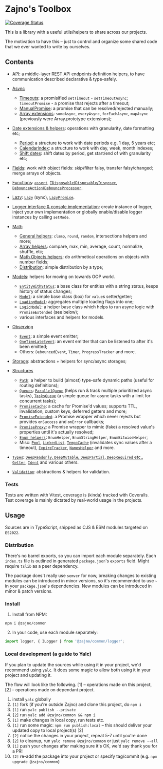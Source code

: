 # Zajno's Toolbox

[![Coverage Status](https://coveralls.io/repos/github/Zajno/common-utils/badge.svg?branch=main)](https://coveralls.io/github/Zajno/common-utils?branch=main)

This is a library with a useful utils/helpers to share across our projects.

The motivation to have this – just to control and organize some shared code that we ever wanted to write by ourselves.

## Contents

* [API](./src/api/index.ts): a middle-layer REST API endpoints definition helpers, to have communication described declarative & type-safely.

* [Async](./src/async)
    * [Timeouts](./src/async/timeout.ts): a promisified `setTimeout` - `setTimeoutAsync`; `timeoutPromise` - a promise that rejects after a timeout;
    * [ManualPromise](./src/async/manualPromise.ts): a promise that can be resolved/rejected manually;
    * [Array extensions](./src/async/arrays.ts): `someAsync`, `everyAsync`, `forEachAsync`, `mapAsync` (previously were Array.prototype extensions);

* [Date extensions & helpers](./src/dates/index.ts): operations with granularity, date formatting etc;
    * [Period](./src/dates/period.ts): a structure to work with date periods e.g. 1 day, 5 years etc;
    * [CalendarIndex](./src/dates/calendarIndex.ts): a structure to work with day, week, month indexes;
    * [Shift dates](./src/dates/shift.ts): shift dates by period, get start/end of with granularity etc;

* [Fields](./src/fields/index.ts): work with object fields: skip/filter falsy, transfer falsy/changed; merge arrays of objects.

* [Functions](./src/functions): [`assert`](./src/functions/assert.ts), [`IDisposable`/`Disposable`/`Disposer`](./src/functions/disposer.ts), [`DebounceAction`/`DebounceProcessor`](./src/functions/debounce.ts).

* [Lazy](./src/lazy): [`Lazy`](./src/lazy/singleton.ts) (sync), [`LazyPromise`](./src/lazy/promise.ts).

* [Logger interface & console implementation](./src/logger/index.ts): create instance of logger, inject your own implementation or globally enable/disable logger instances by calling `setMode`.

* [Math](./src/math/index.ts)
    * [General helpers](./src/math/calc.ts): `clamp`, `round`, `random`, intersections helpers and more;
    * [Array helpers]('./src/math/arrays.ts'): compare, max, min, average, count, normalize, shuffle, etc;
    * [Math Objects helpers](./src/math/object/index.ts): do arithmetical operations on objects with number fields;
    * [Distribution](./src/math/distribution.ts): simple distribution by a type;

* [Models](./src/models/): helpers for moving on towards OOP world.
    - [`EntityWithStatus`](./src/models/EntityWithStatus.ts): a base class for entities with a string status, keeps history of status changes;
    - [`Model`](./src/models/Model.ts): a simple base class (box) for `value`s setter/getter;
    - [`LoadingModel`](./src/models/Loading.ts): aggregates multiple loading flags into one;
    - [`LogicModel`](./src/models/LogicModel.ts): a helper base class which helps to run async logic with `PromiseExtended` (see below);
    - various interfaces and helpers for models.

* [Observing](./src/observing)
    - [`Event`](./src/observing/event.ts): a simple event emitter;
    - [`OneTimeLateEvent`](./src/observing/event.late.ts): an event emitter that can be listened to after it's been emitted;
    - Others: `DebouncedEvent`, `Timer`, `ProgressTracker` and more.

* [Storage](./src/storage/index.ts): abstractions + helpers for sync/async storages;

* [Structures](./src/structures)
    - [`Path`](./src/structures/path/index.ts): a helper to build (almost) type-safe dynamic paths (useful for routing definitions);
    - [`Queues`](./src/structures/queue/): [`ParallelQueue`](./src/structures/queue/parallel.ts) (helps run & track multiple prioritized async tasks), [`TasksQueue`](./src/structures/queue/tasks.ts) (a simple queue for async tasks with a limit for concurrent tasks);
    - [`PromiseCache`](./src/structures/promiseCache.ts): a cache for Promise'd values; supports TTL, invalidation, custom keys, deferred getters and more;
    - [`PromiseExtended`](./src/structures/promiseExtended.ts): a Promise wrapper which never rejects but provides `onSuccess` and `onError` callbacks;
    - [`PromiseProxy`](./src/structures/promiseProxy.ts): a Promise wrapper to mimic (fake) a resolved value's properties until it's actually resolved;
    - [`Enum helpers`](./src/structures/helpers/enum.ts): `EnumHelper`, `EnumStringHelper`, `EnumBitwiseHelper`;
    - Misc: [`Pool`](./src/structures/pool.ts), [`LinkedList`](./src/structures/linkedList.ts), [`TempoCache`](./src/structures/tempoCache.ts) (invalidates sync values after a timeout), [`ExpireTracker`](./src/structures/expire.ts), [`NamesHelper`](./src/structures/helpers/name.ts) and more.

* [`Types`](./src/types/index.ts): [`DeepReadonly`, `DeepMutable`, `DeepPartial`, `DeepRequired` etc.](./src/types/deep.ts), [`Getter`](./src/types/getter.ts), [`Ident`](./src/types/ident.ts) and various others.

* [`Validation`](./src/validation/index.ts): abstractions & helpers for validation.

### Tests

Tests are written with Vitest, coverage is (kinda) tracked with Coveralls. Test coverage is mainly dictated by real-world usage in the projects.

## Usage

Sources are in TypeScript, shipped as CJS & ESM modules targeted on `ES2022`.

### Distribution

There's no barrel exports, so you can import each module separately. Each `index.ts` file is outlined in generated `package.json`'s `exports` field. Might require `tslib` as a peer dependency.

The package does't really use `semver` for now, breaking changes to existing modules can be introduced in minor versions, so it's recommended to use `~` in your `package.json`'s dependencies. New modules can be introduced in minor & patch versions.

### Install

1. Install from NPM:

```
npm i @zajno/common
```

2. In your code, use each module separately:

```typescript
import logger, { ILogger } from '@zajno/common/logger';
```

### Local development (a guide to Yalc)

If you plan to update the sources while using it in your project, we'd recommend using [`yalc`](https://www.npmjs.com/package/yalc). It does some magic to allow both using it in your project and updating it.

The flow will look like the following. [1] – operations made on this project, [2] – operations made on dependant project.

1. install `yalc` globally
2. `[1]` fork (if you're outside Zajno) and clone this project, do `npm i`
3. `[1]` run `yalc publish --private`
4. `[2]` run `yalc add @zajno/common && npm i`
5. `[1]` make changes in local copy, run tests etc.
6. `[1]` run some magic: `npm run publish:local` – this should deliver your updated copy to local project(s) [2]
7. `[2]` notice the changes in your project, repeat 5-7 until you're done
8. `[2]` to cleanup, run `yalc remove @zajno/common` or just `yalc remove --all`
9. `[1]` push your changes after making sure it's OK, we'd say thank you for a PR!
9. `[2]` re-add the package into your project or specify tag/commit (e.g. `npm upgrade @zajno/common`)
